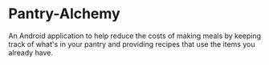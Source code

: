 # Pantry-Alchemy
An Android application to help reduce the costs of making meals by keeping track of what's in your pantry and providing recipes that use the items you already have. 
